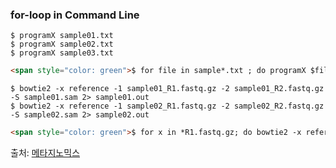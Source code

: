 ### for-loop in Command Line

```
$ programX sample01.txt
$ programX sample02.txt
$ programX sample03.txt
```
```html
<span style="color: green">$ for file in sample*.txt ; do programX $file;done</span>
```

```
$ bowtie2 -x reference -1 sample01_R1.fastq.gz -2 sample01_R2.fastq.gz -S sample01.sam 2> sample01.out
$ bowtie2 -x reference -1 sample02_R1.fastq.gz -2 sample02_R2.fastq.gz -S sample02.sam 2> sample02.out
```
```html
<span style="color: green">$ for x in *R1.fastq.gz; do bowtie2 -x reference -1 $x -2 ${x%_R1*}_R2.fastq.gz -S ${x%_R1*}.sam 2> ${x%_R1*}.out ; done</span>
```

출처: [메타지노믹스](http://metagenomics.tistory.com/entry/커맨드라인에서-for문-사용하기) 
